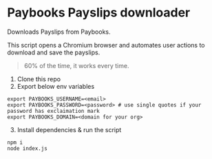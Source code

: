 # Paybooks Payslips downloader

Downloads Payslips from Paybooks. 

This script opens a Chromium browser and automates user actions to download and save the payslips.

> 60% of the time, it works every time.

1. Clone this repo
2. Export below env variables
```
export PAYBOOKS_USERNAME=<email>
export PAYBOOKS_PASSWORD=<password> # use single quotes if your password has exclaimation mark
export PAYBOOKS_DOMAIN=<domain for your org>
```
3. Install dependencies & run the script
```
npm i
node index.js
```

